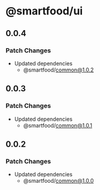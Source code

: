 # @smartfood/ui

## 0.0.4

### Patch Changes

- Updated dependencies
  - @smartfood/common@1.0.2

## 0.0.3

### Patch Changes

- Updated dependencies
  - @smartfood/common@1.0.1

## 0.0.2

### Patch Changes

- Updated dependencies
  - @smartfood/common@1.0.0
